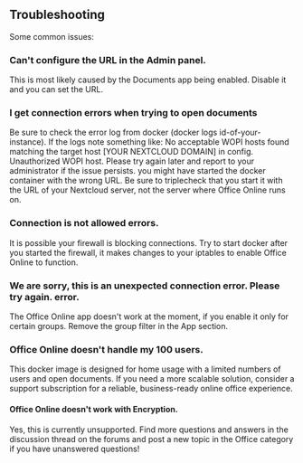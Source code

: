 
## Troubleshooting

Some common issues:

### Can't configure the URL in the Admin panel.

This is most likely caused by the Documents app being enabled. Disable it and you can set the URL.

### I get connection errors when trying to open documents


Be sure to check the error log from docker (docker logs id-of-your-instance). If the logs note something like:
No acceptable WOPI hosts found matching the target host [YOUR NEXTCLOUD DOMAIN] in config.
Unauthorized WOPI host. Please try again later and report to your administrator if the issue persists.
you might have started the docker container with the wrong URL. Be sure to triplecheck that you start it with the URL of your Nextcloud server, not the server where Office Online runs on.

### Connection is not allowed errors.

It is possible your firewall is blocking connections. Try to start docker after you started the firewall, it makes changes to your iptables to enable Office Online to function.

### We are sorry, this is an unexpected connection error. Please try again. error.

The Office Online app doesn't work at the moment, if you enable it only for certain groups. Remove the group filter in the App section.

### Office Online doesn't handle my 100 users.

This docker image is designed for home usage with a limited numbers of users and open documents. If you need a more scalable solution, consider a support subscription for a reliable, business-ready online office experience.

#### Office Online doesn't work with Encryption.

Yes, this is currently unsupported. Find more questions and answers in the discussion thread on the forums and post a new topic in the Office category if you have unanswered questions!
